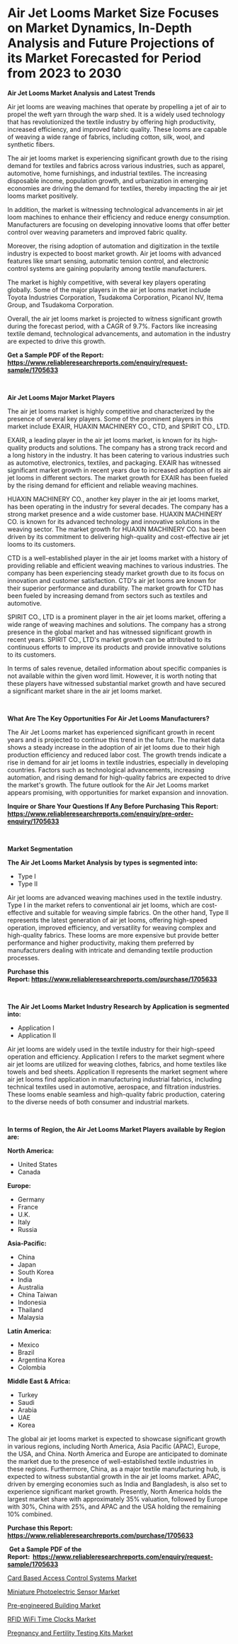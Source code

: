<p><h1>Air Jet Looms Market Size Focuses on Market Dynamics, In-Depth Analysis and Future Projections of its Market Forecasted for Period from 2023 to 2030</h1></p><p><strong>Air Jet Looms Market Analysis and Latest Trends</strong></p>
<p><p>Air jet looms are weaving machines that operate by propelling a jet of air to propel the weft yarn through the warp shed. It is a widely used technology that has revolutionized the textile industry by offering high productivity, increased efficiency, and improved fabric quality. These looms are capable of weaving a wide range of fabrics, including cotton, silk, wool, and synthetic fibers.</p><p>The air jet looms market is experiencing significant growth due to the rising demand for textiles and fabrics across various industries, such as apparel, automotive, home furnishings, and industrial textiles. The increasing disposable income, population growth, and urbanization in emerging economies are driving the demand for textiles, thereby impacting the air jet looms market positively.</p><p>In addition, the market is witnessing technological advancements in air jet loom machines to enhance their efficiency and reduce energy consumption. Manufacturers are focusing on developing innovative looms that offer better control over weaving parameters and improved fabric quality.</p><p>Moreover, the rising adoption of automation and digitization in the textile industry is expected to boost market growth. Air jet looms with advanced features like smart sensing, automatic tension control, and electronic control systems are gaining popularity among textile manufacturers.</p><p>The market is highly competitive, with several key players operating globally. Some of the major players in the air jet looms market include Toyota Industries Corporation, Tsudakoma Corporation, Picanol NV, Itema Group, and Tsudakoma Corporation.</p><p>Overall, the air jet looms market is projected to witness significant growth during the forecast period, with a CAGR of 9.7%. Factors like increasing textile demand, technological advancements, and automation in the industry are expected to drive this growth.</p></p>
<p><strong>Get a Sample PDF of the Report:&nbsp; <a href="https://www.reliableresearchreports.com/enquiry/request-sample/1705633">https://www.reliableresearchreports.com/enquiry/request-sample/1705633</a></strong></p>
<p>&nbsp;</p>
<p><strong>Air Jet Looms Major Market Players</strong></p>
<p><p>The air jet looms market is highly competitive and characterized by the presence of several key players. Some of the prominent players in this market include EXAIR, HUAXIN MACHINERY CO., CTD, and SPIRIT CO., LTD. </p><p>EXAIR, a leading player in the air jet looms market, is known for its high-quality products and solutions. The company has a strong track record and a long history in the industry. It has been catering to various industries such as automotive, electronics, textiles, and packaging. EXAIR has witnessed significant market growth in recent years due to increased adoption of its air jet looms in different sectors. The market growth for EXAIR has been fueled by the rising demand for efficient and reliable weaving machines. </p><p>HUAXIN MACHINERY CO., another key player in the air jet looms market, has been operating in the industry for several decades. The company has a strong market presence and a wide customer base. HUAXIN MACHINERY CO. is known for its advanced technology and innovative solutions in the weaving sector. The market growth for HUAXIN MACHINERY CO. has been driven by its commitment to delivering high-quality and cost-effective air jet looms to its customers. </p><p>CTD is a well-established player in the air jet looms market with a history of providing reliable and efficient weaving machines to various industries. The company has been experiencing steady market growth due to its focus on innovation and customer satisfaction. CTD's air jet looms are known for their superior performance and durability. The market growth for CTD has been fueled by increasing demand from sectors such as textiles and automotive. </p><p>SPIRIT CO., LTD is a prominent player in the air jet looms market, offering a wide range of weaving machines and solutions. The company has a strong presence in the global market and has witnessed significant growth in recent years. SPIRIT CO., LTD's market growth can be attributed to its continuous efforts to improve its products and provide innovative solutions to its customers. </p><p>In terms of sales revenue, detailed information about specific companies is not available within the given word limit. However, it is worth noting that these players have witnessed substantial market growth and have secured a significant market share in the air jet looms market.</p></p>
<p>&nbsp;</p>
<p><strong>What Are The Key Opportunities For Air Jet Looms Manufacturers?</strong></p>
<p><p>The Air Jet Looms market has experienced significant growth in recent years and is projected to continue this trend in the future. The market data shows a steady increase in the adoption of air jet looms due to their high production efficiency and reduced labor cost. The growth trends indicate a rise in demand for air jet looms in textile industries, especially in developing countries. Factors such as technological advancements, increasing automation, and rising demand for high-quality fabrics are expected to drive the market's growth. The future outlook for the Air Jet Looms market appears promising, with opportunities for market expansion and innovation.</p></p>
<p><strong>Inquire or Share Your Questions If Any Before Purchasing This Report: <a href="https://www.reliableresearchreports.com/enquiry/pre-order-enquiry/1705633">https://www.reliableresearchreports.com/enquiry/pre-order-enquiry/1705633</a></strong></p>
<p>&nbsp;</p>
<p><strong>Market Segmentation</strong></p>
<p><strong>The Air Jet Looms Market Analysis by types is segmented into:</strong></p>
<p><ul><li>Type I</li><li>Type II</li></ul></p>
<p><p>Air jet looms are advanced weaving machines used in the textile industry. Type I in the market refers to conventional air jet looms, which are cost-effective and suitable for weaving simple fabrics. On the other hand, Type II represents the latest generation of air jet looms, offering high-speed operation, improved efficiency, and versatility for weaving complex and high-quality fabrics. These looms are more expensive but provide better performance and higher productivity, making them preferred by manufacturers dealing with intricate and demanding textile production processes.</p></p>
<p><strong>Purchase this Report:&nbsp;<a href="https://www.reliableresearchreports.com/purchase/1705633">https://www.reliableresearchreports.com/purchase/1705633</a></strong></p>
<p>&nbsp;</p>
<p><strong>The Air Jet Looms Market Industry Research by Application is segmented into:</strong></p>
<p><ul><li>Application I</li><li>Application II</li></ul></p>
<p><p>Air jet looms are widely used in the textile industry for their high-speed operation and efficiency. Application I refers to the market segment where air jet looms are utilized for weaving clothes, fabrics, and home textiles like towels and bed sheets. Application II represents the market segment where air jet looms find application in manufacturing industrial fabrics, including technical textiles used in automotive, aerospace, and filtration industries. These looms enable seamless and high-quality fabric production, catering to the diverse needs of both consumer and industrial markets.</p></p>
<p>&nbsp;</p>
<p><strong>In terms of Region, the Air Jet Looms Market Players available by Region are:</strong></p>
<p>
    <p> <strong> North America: </strong>
        <ul>
            <li>United States</li>
            <li>Canada</li>
        </ul>
        </p> 
    <p> <strong> Europe: </strong>
        <ul>
            <li>Germany</li>
            <li>France</li>
            <li>U.K.</li>
            <li>Italy</li>
            <li>Russia</li>
        </ul>
        </p> 
    <p> <strong> Asia-Pacific: </strong>
        <ul>
            <li>China</li>
            <li>Japan</li>
            <li>South Korea</li>
            <li>India</li>
            <li>Australia</li>
            <li>China Taiwan</li>
            <li>Indonesia</li>
            <li>Thailand</li>
            <li>Malaysia</li>
        </ul>
        </p> 
    <p> <strong> Latin America: </strong>
        <ul>
            <li>Mexico</li>
            <li>Brazil</li>
            <li>Argentina Korea</li>
            <li>Colombia</li>
        </ul>
        </p> 
    <p> <strong> Middle East & Africa: </strong>
        <ul>
            <li>Turkey</li>
            <li>Saudi</li>
            <li>Arabia</li>
            <li>UAE</li>
            <li>Korea</li>
        </ul>
    </p>
    </p>
<p><p>The global air jet looms market is expected to showcase significant growth in various regions, including North America, Asia Pacific (APAC), Europe, the USA, and China. North America and Europe are anticipated to dominate the market due to the presence of well-established textile industries in these regions. Furthermore, China, as a major textile manufacturing hub, is expected to witness substantial growth in the air jet looms market. APAC, driven by emerging economies such as India and Bangladesh, is also set to experience significant market growth. Presently, North America holds the largest market share with approximately 35% valuation, followed by Europe with 30%, China with 25%, and APAC and the USA holding the remaining 10% combined.</p></p>
<p><strong>Purchase this Report: <a href="https://www.reliableresearchreports.com/purchase/1705633">https://www.reliableresearchreports.com/purchase/1705633</a></strong></p>
<p>&nbsp;<strong>Get a Sample PDF of the Report:&nbsp;&nbsp;<a href="https://www.reliableresearchreports.com/enquiry/request-sample/1705633">https://www.reliableresearchreports.com/enquiry/request-sample/1705633</a></strong></p>
<p><strong></strong></p>
<p><p><a href="https://www.linkedin.com/pulse/card-based-access-control-systems-market-size-2023-2030-7huxc/">Card Based Access Control Systems Market</a></p><p><a href="https://www.linkedin.com/pulse/miniature-photoelectric-sensor-market-insights-players-v7ixe/">Miniature Photoelectric Sensor Market</a></p><p><a href="https://medium.com/@sylvanfahey/pre-engineered-building-market-insights-into-market-cagr-market-trends-and-growth-strategies-b638b7ee449c">Pre-engineered Building Market</a></p><p><a href="https://www.linkedin.com/pulse/rfid-wifi-time-clocks-market-insights-players-forecast-till-upv6e/">RFID WiFi Time Clocks Market</a></p><p><a href="https://medium.com/@clayreinger/analyzing-pregnancy-and-fertility-testing-kits-market-global-industry-perspective-and-forecast-69c75723daa5">Pregnancy and Fertility Testing Kits Market</a></p></p>